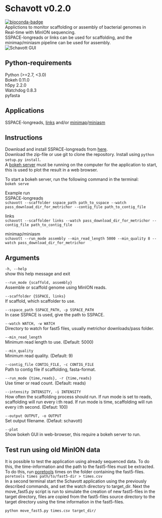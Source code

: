 Schavott v0.2.0
========
[![bioconda-badge](https://img.shields.io/badge/install%20with-bioconda-brightgreen.svg?style=flat-square)](http://bioconda.github.io)  
Applictions to monitor scaffolding or assembly of bacterial genomes in Real-time with MinION sequencing.  
SSPACE-longreads or links can be used for scaffolding, and the minimap/miniasm pipeline can be used for assembly.  
![Schavott GUI](https://github.com/emilhaegglund/schavott/blob/master/Schavott_gui.png)

Python-requirements
-------------
Python (>=2.7, <3.0)  
Bokeh 0.11.0  
h5py 2.2.0  
Watchdog 0.8.3  
pyfasta  

Applications
-------------
SSPACE-longreads, [links](https://github.com/warrenlr/LINKS) and/or [minimap](https://github.com/lh3/minimap)/[miniasm](https://github.com/lh3/miniasm)

Instructions
------------
Download and install SSPACE-longreads from [here](http://www.baseclear.com/genomics/bioinformatics/basetools/SSPACE-longread).  
Download the zip-file or use git to clone the repository. Install using `python setup.py install`.  
A [bokeh server](http://bokeh.pydata.org/en/latest/) must be running on the computer for the application to start, this is used to plot the result in a web browser.  

To start a bokeh server, run the following command in the terminal:  
`bokeh serve`   



Example run  
SSPACE-longreads  
`schavott --scaffolder sspace_path path_to_sspace --watch pass_download_dir_for_metrichor --contig_file path_to_contig_file`  

links  
`schavott --scaffolder links --watch pass_download_dir_for_metrichor --contig_file path_to_contig_file`  

minimap/miniasm   
`schavott --run_mode assembly --min_read_length 5000 --min_quality 8 --watch pass_download_dir_for_metrichor`  


Arguments
---------
`-h, --help`  
show this help message and exit  
  
`--run_mode {scaffold, assembly}`  
Assemble or scaffold genome using MinION reads.  
  
`--scaffolder {SSPACE, links}`  
If scaffold, which scaffolder to use.  
  
`--sspace_path SSPACE_PATH, -p SSPACE_PATH `  
In case SSPACE is used, give the path to SSPACE.  
  
`--watch WATCH, -w WATCH`  
Directory to watch for fast5 files, usually metrichor downloads/pass folder.  
  
`--min_read_length`  
Minimum read length to use. (Default: 5000)  
  
`--min_quality`  
Minimum read quality. (Default: 9)  
  
`--contig_file CONTIG_FILE, -c CONTIG_FILE`  
Path to contig file if scaffolding, fasta-format.  
  
`--run_mode {time,reads}, -r {time,reads}`  
Use timer or read count. (Default: reads)  
  
`--intensity INTENSITY, -i INTENSITY`  
How often the scaffolding process should run. If run mode is set to reads, scaffolding will run every i:th read. If run mode is time, scaffolding will run every i:th second. (Defaut: 100)  
  
`--output OUTPUT, -o OUTPUT`  
Set output filename. (Defaut: schavott)  
  
`--plot`  
Show bokeh GUI in web-browser, this require a bokeh server to run.

Test run using old MinION data
------------------------------
It is possible to test the application using already sequenced data. To do this, the time-information and the path to the fast5-files must be extracted. To do this, run [poretools](https://github.com/arq5x/poretools) times on the folder containing the fast5-files. ```poretools times path/to/fast5-dir > times.csv```  
In a second terminal start the Schavott application using the previously described commands, and set the watch directory to target_dir. Next the move_fast5.py script is run to simulate the creation of new fast5-files in the target directory, files are copied from the fast5-files source directory to the target directory using the time information in the fast5-files.

```
python move_fast5.py times.csv target_dir/
```
